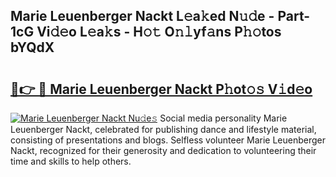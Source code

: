 ## Marie Leuenberger Nackt L𝚎a𝚔ed N𝚞𝚍e - Part-1cG Vi𝚍𝚎o L𝚎a𝚔s - H𝚘𝚝 O𝚗𝚕yf𝚊ns P𝚑𝚘tos bYQdX

# <h2><a href="http://kf0nrb7.oniu.top/?m=Marie+Leuenberger+Nackt">🔗👉 🔴 Marie Leuenberger Nackt P𝚑ot𝚘𝚜 V𝚒d𝚎o</a></h2>

[![Marie Leuenberger Nackt Nu𝚍e𝚜](https://i.imgur.com/0qMVB7G.gif)](http://kf0nrb7.oniu.top/?m=Marie+Leuenberger+Nackt)
Social media personality Marie Leuenberger Nackt, celebrated for publishing dance and lifestyle material, consisting of presentations and blogs. Selfless volunteer Marie Leuenberger Nackt, recognized for their generosity and dedication to volunteering their time and skills to help others.  
